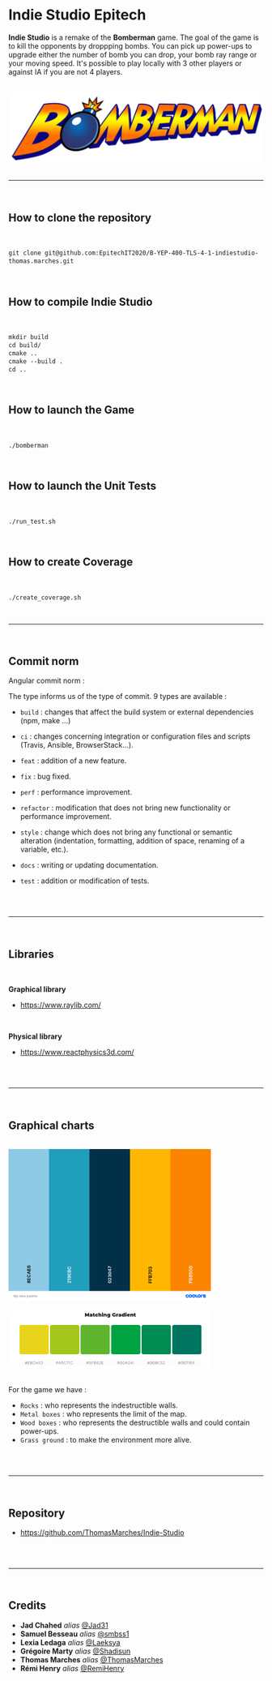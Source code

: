 # Indie Studio Epitech

**Indie Studio** is a remake of the **Bomberman** game. The goal of the game is to kill the opponents by droppping bombs. You can pick up power-ups to upgrade either the number of bomb you can drop, your bomb ray range or your moving speed. It's possible to play locally with 3 other players or against IA if you are not 4 players.
<br>
<br>

![Bomberman](assets/readme/title.png)
<br>
<br>

-----------
<br>

## How to clone the **repository**
<br>

```
git clone git@github.com:EpitechIT2020/B-YEP-400-TLS-4-1-indiestudio-thomas.marches.git
```
<br>

## How to compile **Indie Studio** ##
<br>

```
mkdir build
cd build/
cmake ..
cmake --build .
cd ..
```
<br>


## How to launch the **Game**
<br>

```
./bomberman
```
<br>

## How to launch the **Unit Tests**
<br>

```
./run_test.sh
```
<br>

## How to create **Coverage**
<br>

```
./create_coverage.sh
```

<br>

-----------
<br>

## Commit norm

Angular commit norm :

The type informs us of the type of commit. 9 types are available :

* `build` : changes that affect the build system or external dependencies (npm, make ...)
* `ci` : changes concerning integration or configuration files and scripts (Travis, Ansible, BrowserStack…).

* `feat` : addition of a new feature.

* `fix` : bug fixed.

* `perf` : performance improvement.

* `refactor` : modification that does not bring new functionality or performance improvement.

* `style` : change which does not bring any functional or semantic alteration (indentation, formatting, addition of space, renaming of a variable, etc.).

* `docs` : writing or updating documentation.

* `test` : addition or modification of tests.
<br>
<br>

-----------
<br>

## Libraries
<br>

**Graphical library**

* https://www.raylib.com/

<br>

**Physical library**

* https://www.reactphysics3d.com/
<br>
<br>

-----------
<br>

## Graphical charts
<br>

<img src="assets/readme/first_chart.png" alt="drawing" width="400"/>
<br>
<br>
<img src="assets/readme/second_chart.png" alt="drawing" width="400"/>
<br>
<br>

For the game we have :

* `Rocks` : who represents the indestructible walls.
* `Metal boxes` : who represents the limit of the map.
* `Wood boxes` : who represents the destructible walls and could contain power-ups.
* `Grass ground` : to make the environment more alive.
<br>
<br>

-----------
<br>

## Repository

* https://github.com/ThomasMarches/Indie-Studio
<br>
<br>

-----------
<br>

## Credits

* **Jad Chahed** _alias_ [@Jad31](https://github.com/Jad31)
* **Samuel Besseau** _alias_ [@smbss1](https://github.com/smbss1)
* **Lexia Ledaga** _alias_ [@Laeksya](https://github.com/Laeksya)
* **Grégoire Marty** _alias_ [@Shadisun](https://github.com/Shadisun)
* **Thomas Marches** _alias_ [@ThomasMarches](https://github.com/ThomasMarches)
* **Rémi Henry** _alias_ [@RemiHenry](https://github.com/RemiHenry)
